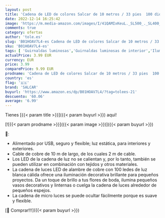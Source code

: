 ```yaml
---
layout: post
title: 'Cadena de LED de colores Salcar de 10 metros / 33 pies  100 diodos internos  micro alambre de cobre para navidad  decoracion de fiestas  festivales  luz cálida '
date: 2022-12-14 16:25:42
image: 'https://m.media-amazon.com/images/I/41QAMIxKeuL._SL500_._SL400_.jpg'
comments: true
category: ofertas
author: 'tole.es'
slug: 'B01HOAV7L4-es Cadena de LED de colores Salcar de 10 metros / 33 pies 100...'
sku: 'B01HOAV7L4-es'
tags: [ 'Guirnaldas luminosas','Guirnaldas luminosas de interior','Iluminación','navidad','salcar','🇪🇸', ]
actualPrice: 3.99 EUR
currency: EUR
price: 3.99
comparePrice: 9.99 EUR
prodname: 'Cadena de LED de colores Salcar de 10 metros / 33 pies  100 diodos internos  micro alambre de cobre para navidad  decoracion de fiestas  festivales  luz cálida '
country: 'es'
flag: '🇪🇸'
brand: 'SALCAR'
buyurl: 'https://www.amazon.es/dp/B01HOAV7L4/?tag=tolees-21'
descuento: '60.06'
average: '6.99'
---
```


Tienes [{{< param title >}}]({{< param buyurl >}}) aqui!

[![{{< param prodname >}}]({{< param image >}})]({{< param buyurl >}})

🔎:

- Alimentado por USB, seguro y flexible; luz estática, para interiores y exteriores.
- Cable de cobre de 10 m de largo, de los cuales 2 m de cable.
- Los LED de la cadena de luz no se calientan y, por lo tanto, también se pueden utilizar en combinación con tejidos y otros materiales.
- La cadena de luces LED de alambre de cobre con 100 ledes de luz blanca cálida ofrece una iluminación decorativa brillante para pequeños proyectos. Da un toque de brillo a tus flores de boda, ilumina pequeños vasos decorativos y linternas o cuelga la cadena de luces alrededor de pequeños espejos.
- La cadena de micro luces se puede ocultar fácilmente porque es suave y flexible.

[🛒 Comprar!!!]({{< param buyurl >}})
